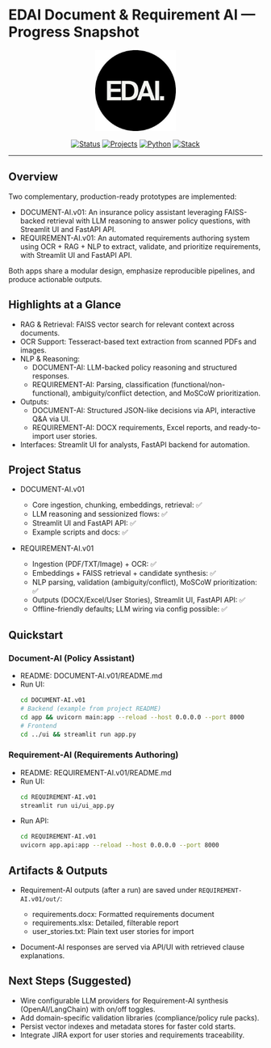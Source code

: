 # EDAI Document & Requirement AI — Progress Snapshot

<p align="center">
  <img width=160 src="DOCUMENT-AI.v01/EDAI.png" alt="EDAI"/>
</p>

<div align="center">

[![Status](https://img.shields.io/badge/status-active-success.svg)]()
[![Projects](https://img.shields.io/badge/projects-2-blue.svg)]()
[![Python](https://img.shields.io/badge/python-3.12+-blue.svg)]()
[![Stack](https://img.shields.io/badge/stack-FastAPI%20|%20Streamlit%20|%20FAISS%20|%20ST-red.svg)]()

</div>

---

## Overview
Two complementary, production-ready prototypes are implemented:

- DOCUMENT-AI.v01: An insurance policy assistant leveraging FAISS-backed retrieval with LLM reasoning to answer policy questions, with Streamlit UI and FastAPI API.
- REQUIREMENT-AI.v01: An automated requirements authoring system using OCR + RAG + NLP to extract, validate, and prioritize requirements, with Streamlit UI and FastAPI API.

Both apps share a modular design, emphasize reproducible pipelines, and produce actionable outputs.

## Highlights at a Glance

- RAG & Retrieval: FAISS vector search for relevant context across documents.
- OCR Support: Tesseract-based text extraction from scanned PDFs and images.
- NLP & Reasoning:
  - DOCUMENT-AI: LLM-backed policy reasoning and structured responses.
  - REQUIREMENT-AI: Parsing, classification (functional/non-functional), ambiguity/conflict detection, and MoSCoW prioritization.
- Outputs:
  - DOCUMENT-AI: Structured JSON-like decisions via API, interactive Q&A via UI.
  - REQUIREMENT-AI: DOCX requirements, Excel reports, and ready-to-import user stories.
- Interfaces: Streamlit UI for analysts, FastAPI backend for automation.

## Project Status

- DOCUMENT-AI.v01
  - Core ingestion, chunking, embeddings, retrieval: ✅
  - LLM reasoning and sessionized flows: ✅
  - Streamlit UI and FastAPI API: ✅
  - Example scripts and docs: ✅

- REQUIREMENT-AI.v01
  - Ingestion (PDF/TXT/Image) + OCR: ✅
  - Embeddings + FAISS retrieval + candidate synthesis: ✅
  - NLP parsing, validation (ambiguity/conflict), MoSCoW prioritization: ✅
  - Outputs (DOCX/Excel/User Stories), Streamlit UI, FastAPI API: ✅
  - Offline-friendly defaults; LLM wiring via config possible: ✅

## Quickstart

### Document-AI (Policy Assistant)
- README: DOCUMENT-AI.v01/README.md
- Run UI:
  ```bash
  cd DOCUMENT-AI.v01
  # Backend (example from project README)
  cd app && uvicorn main:app --reload --host 0.0.0.0 --port 8000
  # Frontend
  cd ../ui && streamlit run app.py
  ```

### Requirement-AI (Requirements Authoring)
- README: REQUIREMENT-AI.v01/README.md
- Run UI:
  ```bash
  cd REQUIREMENT-AI.v01
  streamlit run ui/ui_app.py
  ```
- Run API:
  ```bash
  cd REQUIREMENT-AI.v01
  uvicorn app.api:app --reload --host 0.0.0.0 --port 8000
  ```

## Artifacts & Outputs

- Requirement-AI outputs (after a run) are saved under `REQUIREMENT-AI.v01/out/`:
  - requirements.docx: Formatted requirements document
  - requirements.xlsx: Detailed, filterable report
  - user_stories.txt: Plain text user stories for import

- Document-AI responses are served via API/UI with retrieved clause explanations.

## Next Steps (Suggested)

- Wire configurable LLM providers for Requirement-AI synthesis (OpenAI/LangChain) with on/off toggles.
- Add domain-specific validation libraries (compliance/policy rule packs).
- Persist vector indexes and metadata stores for faster cold starts.
- Integrate JIRA export for user stories and requirements traceability.

